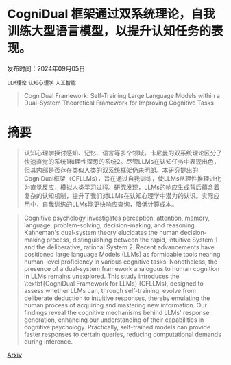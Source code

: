 # CogniDual 框架通过双系统理论，自我训练大型语言模型，以提升认知任务的表现。

发布时间：2024年09月05日

`LLM理论` `认知心理学` `人工智能`

> CogniDual Framework: Self-Training Large Language Models within a Dual-System Theoretical Framework for Improving Cognitive Tasks

# 摘要

> 认知心理学探讨感知、记忆、语言等多个领域。卡尼曼的双系统理论区分了快速直觉的系统1和理性深思的系统2。尽管LLMs在认知任务中表现出色，但其内部是否存在类似人类的双系统框架仍未明朗。本研究提出的CogniDual框架（CFLLMs），旨在通过自我训练，使LLMs从理性推理进化为直觉反应，模拟人类学习过程。研究发现，LLMs的响应生成背后蕴含着复杂的认知机制，提升了我们对LLMs在认知心理学中潜力的认识。实际应用中，自我训练的LLMs能更快响应查询，降低计算成本。

> Cognitive psychology investigates perception, attention, memory, language, problem-solving, decision-making, and reasoning. Kahneman's dual-system theory elucidates the human decision-making process, distinguishing between the rapid, intuitive System 1 and the deliberative, rational System 2. Recent advancements have positioned large language Models (LLMs) as formidable tools nearing human-level proficiency in various cognitive tasks. Nonetheless, the presence of a dual-system framework analogous to human cognition in LLMs remains unexplored. This study introduces the \textbf{CogniDual Framework for LLMs} (CFLLMs), designed to assess whether LLMs can, through self-training, evolve from deliberate deduction to intuitive responses, thereby emulating the human process of acquiring and mastering new information. Our findings reveal the cognitive mechanisms behind LLMs' response generation, enhancing our understanding of their capabilities in cognitive psychology. Practically, self-trained models can provide faster responses to certain queries, reducing computational demands during inference.

[Arxiv](https://arxiv.org/abs/2409.03381)